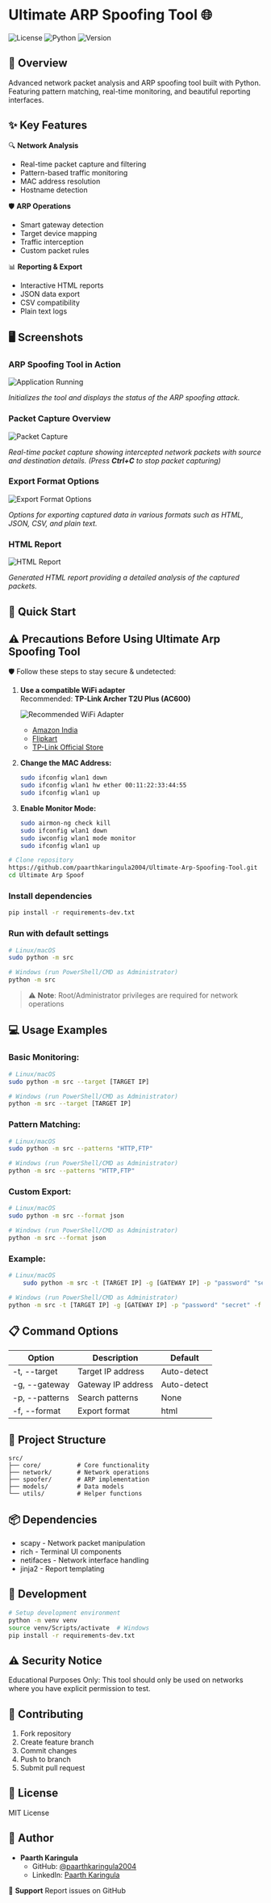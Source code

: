 # Ultimate ARP Spoofing Tool 🌐

![License](https://img.shields.io/badge/license-MIT-blue.svg)
![Python](https://img.shields.io/badge/python-3.8+-orange.svg)
![Version](https://img.shields.io/badge/version-1.0.0-green.svg)

## 🎯 Overview
Advanced network packet analysis and ARP spoofing tool built with Python. Featuring pattern matching, real-time monitoring, and beautiful reporting interfaces.

## ✨ Key Features

🔍 **Network Analysis**
- Real-time packet capture and filtering
- Pattern-based traffic monitoring
- MAC address resolution
- Hostname detection

🛡️ **ARP Operations**
- Smart gateway detection
- Target device mapping
- Traffic interception
- Custom packet rules

📊 **Reporting & Export**
- Interactive HTML reports
- JSON data export
- CSV compatibility
- Plain text logs

## 🖥️ Screenshots

### ARP Spoofing Tool in Action

![Application Running]()

*Initializes the tool and displays the status of the ARP spoofing attack.*

### Packet Capture Overview

![Packet Capture]()

*Real-time packet capture showing intercepted network packets with source and destination details. (Press **Ctrl+C** to stop packet capturing)* 

### Export Format Options

![Export Format Options]()

*Options for exporting captured data in various formats such as HTML, JSON, CSV, and plain text.*

### HTML Report

![HTML Report]()

*Generated HTML report providing a detailed analysis of the captured packets.*


## 🚀 Quick Start

## ⚠️ Precautions Before Using **Ultimate Arp Spoofing Tool**  
🛡️ Follow these steps to stay secure & undetected:

1. **Use a compatible WiFi adapter**  
   Recommended: **TP-Link Archer T2U Plus (AC600)**
   
   ![Recommended WiFi Adapter](https://github.com/paarthkaringula2004/Ultimate-Spoof-Caplet/blob/main/images/tp-link-adapter.jpg)
   
   - [Amazon India](https://www.amazon.in/tp-link-archer-t2u-plus/s?k=tp+link+archer+t2u+plus)  
   - [Flipkart](https://www.flipkart.com/tp-link-archer-t2u-plus-ac600-high-gain-wireless-dual-band-usb-adapter/p/itm78f701f57c630)  
   - [TP-Link Official Store](https://www.tp-link.com/in/home-networking/high-gain-adapter/archer-t2u-plus/)

3. **Change the MAC Address:**  
   ```sh
   sudo ifconfig wlan1 down  
   sudo ifconfig wlan1 hw ether 00:11:22:33:44:55  
   sudo ifconfig wlan1 up  
   ```
4. **Enable Monitor Mode:**  
   ```sh
   sudo airmon-ng check kill  
   sudo ifconfig wlan1 down  
   sudo iwconfig wlan1 mode monitor  
   sudo ifconfig wlan1 up  
   ```
```bash
# Clone repository
https://github.com/paarthkaringula2004/Ultimate-Arp-Spoofing-Tool.git
cd Ultimate Arp Spoof
```

### Install dependencies
```bash
pip install -r requirements-dev.txt
```

### Run with default settings
```bash
# Linux/macOS
sudo python -m src

# Windows (run PowerShell/CMD as Administrator)
python -m src
```

> ⚠️ **Note**: Root/Administrator privileges are required for network operations

## 💻 **Usage Examples**

### Basic Monitoring:
```bash
# Linux/macOS
sudo python -m src --target [TARGET IP]

# Windows (run PowerShell/CMD as Administrator)
python -m src --target [TARGET IP]
```

### Pattern Matching:
```bash
# Linux/macOS
sudo python -m src --patterns "HTTP,FTP"

# Windows (run PowerShell/CMD as Administrator)
python -m src --patterns "HTTP,FTP"
```

### Custom Export:
```bash
# Linux/macOS
sudo python -m src --format json

# Windows (run PowerShell/CMD as Administrator)
python -m src --format json
```

### Example:
```bash
# Linux/macOS
    sudo python -m src -t [TARGET IP] -g [GATEWAY IP] -p "password" "secret" -f html

# Windows (run PowerShell/CMD as Administrator)
python -m src -t [TARGET IP] -g [GATEWAY IP] -p "password" "secret" -f html
```

## 📋 **Command Options**

| Option       | Description           | Default       |
|--------------|-----------------------|---------------|
| -t, --target | Target IP address     | Auto-detect   |
| -g, --gateway| Gateway IP address    | Auto-detect   |
| -p, --patterns| Search patterns      | None          |
| -f, --format | Export format         | html          |

## 📁 **Project Structure**
```
src/
├── core/          # Core functionality
├── network/       # Network operations
├── spoofer/       # ARP implementation
├── models/        # Data models
└── utils/         # Helper functions
```

## 📦 **Dependencies**
- scapy - Network packet manipulation
- rich - Terminal UI components
- netifaces - Network interface handling
- jinja2 - Report templating

## 🔧 **Development**
```bash
# Setup development environment
python -m venv venv
source venv/Scripts/activate  # Windows
pip install -r requirements-dev.txt
```

## ⚠️ **Security Notice**
Educational Purposes Only: This tool should only be used on networks where you have explicit permission to test.

## 🤝 **Contributing**
1. Fork repository
2. Create feature branch
3. Commit changes
4. Push to branch
5. Submit pull request

## 📜 **License**
MIT License

## 👤 **Author**
- **Paarth Karingula**  
  - GitHub: [@paarthkaringula2004](https://github.com/paarthkaringula2004)
  - LinkedIn: [Paarth Karingula](https://www.linkedin.com/in/paarthkaringula2004)

💬 **Support**
Report issues on GitHub
